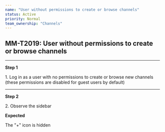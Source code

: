 ```yaml
---
name: "User without permissions to create or browse channels"
status: Active
priority: Normal
team_ownership: "Channels"
---
```


## MM-T2019: User without permissions to create or browse channels

---

**Step 1**

1\. Log in as a user with no permissions to create or browse new channels (these permissions are disabled for guest users by default)

---

**Step 2**

2\. Observe the sidebar

**Expected**

The "+" icon is hidden
